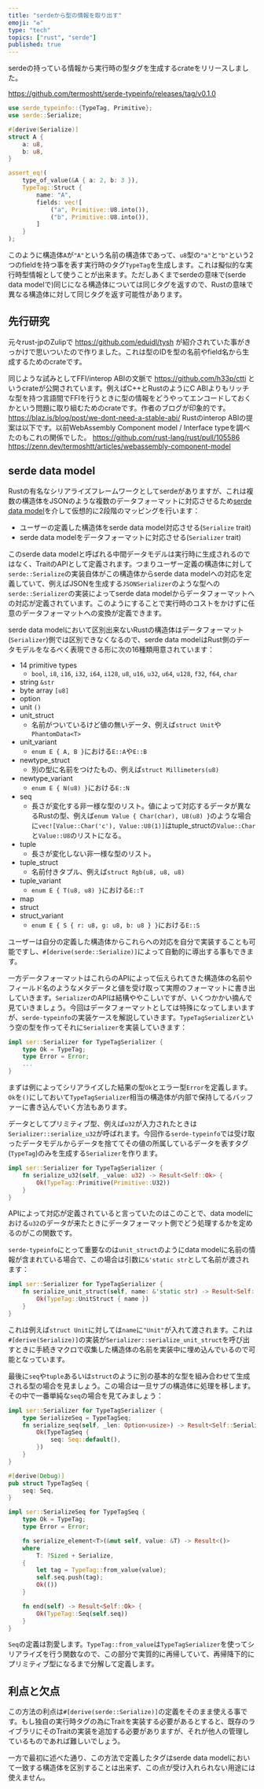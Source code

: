 ```yaml
---
title: "serdeから型の情報を取り出す"
emoji: "♻"
type: "tech"
topics: ["rust", "serde"]
published: true
---
```


serdeの持っている情報から実行時の型タグを生成するcrateをリリースしました。

https://github.com/termoshtt/serde-typeinfo/releases/tag/v0.1.0

```rust
use serde_typeinfo::{TypeTag, Primitive};
use serde::Serialize;

#[derive(Serialize)]
struct A {
    a: u8,
    b: u8,
}

assert_eq!(
    type_of_value(&A { a: 2, b: 3 }),
    TypeTag::Struct {
        name: "A",
        fields: vec![
            ("a", Primitive::U8.into()),
            ("b", Primitive::U8.into()),
        ]
    }
);
```

このように構造体`A`が`"A"`という名前の構造体であって、`u8`型の`"a"`と`"b"`という2つのfieldを持つ事を表す実行時のタグ`TypeTag`を生成します。これは擬似的な実行時型情報として使うことが出来ます。ただしあくまでserdeの意味で(serde data modelで)同じになる構造体については同じタグを返すので、Rustの意味で異なる構造体に対して同じタグを返す可能性があります。

先行研究
---------
元々rust-jpのZulipで
https://github.com/eduidl/tysh
が紹介されていた事がきっかけで思いついたので作りました。これは型のIDを型の名前やfield名から生成するためのcrateです。

同じような試みとしてFFI/interop ABIの文脈で
https://github.com/h33p/ctti
というcrateが公開されています。例えばC++とRustのようにC ABIよりもリッチな型を持つ言語間でFFIを行うときに型の情報をどうやってエンコードしておくかという問題に取り組むためのcrateです。作者のブログが印象的です。
https://blaz.is/blog/post/we-dont-need-a-stable-abi/
Rustのinterop ABIの提案は以下です。以前WebAssembly Component model / Interface typeを調べたのもこれの関係でした。
https://github.com/rust-lang/rust/pull/105586
https://zenn.dev/termoshtt/articles/webassembly-component-model

serde data model
-----------------
Rustの有名なシリアライズフレームワークとしてserdeがありますが、これは複数の構造体をJSONのような複数のデータフォーマットに対応させるため[serde data model](https://serde.rs/data-model.html)を介して仮想的に2段階のマッピングを行います：

- ユーザーの定義した構造体をserde data model対応させる(`Serialize` trait)
- serde data modelをデータフォーマットに対応させる(`Serializer` trait)

このserde data modelと呼ばれる中間データモデルは実行時に生成されるのではなく、TraitのAPIとして定義されます。つまりユーザー定義の構造体に対して`serde::Serialize`の実装自体がこの構造体からserde data modelへの対応を定義していて、例えばJSONを生成する`JSONSerializer`のような型への`serde::Serializer`の実装によってserde data modelからデータフォーマットへの対応が定義されています。このようにすることで実行時のコストをかけずに任意のデータフォーマットへの変換が定義できます。

serde data modelにおいて区別出来ないRustの構造体はデータフォーマット(`Serializer`)側では区別できなくなるので、serde data modelはRust側のデータモデルをなるべく表現できる形に次の16種類用意されています：

- 14 primitive types
  - `bool`, `i8`, `i16`, `i32`, `i64`, `i128`, `u8`, `u16`, `u32`, `u64`, `u128`, `f32`, `f64`, `char`
- string `&str`
- byte array `[u8]`
- option
- unit `()`
- unit_struct
  - 名前がついているけど値の無いデータ、例えば`struct Unit`や`PhantomData<T>`
- unit_variant
  - `enum E { A, B }`における`E::A`や`E::B`
- newtype_struct
  - 別の型に名前をつけたもの、例えば`struct Millimeters(u8)`
- newtype_variant
  - `enum E { N(u8) }`における`E::N`
- seq
  - 長さが変化する非一様な型のリスト。値によって対応するデータが異なるRustの型、例えば`enum Value { Char(char), U8(u8) }`のような場合に`vec![Value::Char('c'), Value::U8(1)]`はtuple_structの`Value::Char`と`Value::U8`のリストになる。
- tuple
  - 長さが変化しない非一様な型のリスト。
- tuple_struct
  - 名前付きタプル、例えば`struct Rgb(u8, u8, u8)`
- tuple_variant
  - `enum E { T(u8, u8) }`における`E::T`
- map
- struct
- struct_variant
  - `enum E { S { r: u8, g: u8, b: u8 } }`における`E::S`

ユーザーは自分の定義した構造体からこれらへの対応を自分で実装することも可能ですし、`#[derive(serde::Serialize)]`によって自動的に導出する事もできます。

一方データフォーマットはこれらのAPIによって伝えられてきた構造体の名前やフィールド名のようなメタデータと値を受け取って実際のフォーマットに書き出していきます。`Serializer`のAPIは結構ややこしいですが、いくつかかい摘んで見ていきましょう。今回はデータフォーマットとしては特殊になってしまいますが、`serde-typeinfo`の実装ケースを解説していきます。`TypeTagSerializer`という空の型を作ってそれに`Serializer`を実装していきます：

```rust
impl ser::Serializer for TypeTagSerializer {
    type Ok = TypeTag;
    type Error = Error;
    ...
}
```

まずは例によってシリアライズした結果の型`Ok`とエラー型`Error`を定義します。`Ok`を`()`にしておいて`TypeTagSerializer`相当の構造体が内部で保持してるバッファーに書き込んでいく方法もあります。

データとしてプリミティブ型、例えば`u32`が入力されたときは`Serializer::serialize_u32`が呼ばれます。今回作る`serde-typeinfo`では受け取ったデータモデルからデータを捨ててその値の所属しているデータを表すタグ(`TypeTag`)のみを生成する`Serializer`を作ります。

```rust
impl ser::Serializer for TypeTagSerializer {
    fn serialize_u32(self, _value: u32) -> Result<Self::Ok> {
        Ok(TypeTag::Primitive(Primitive::U32))
    }
}
```

APIによって対応が定義されていると言っていたのはこのことで、data modelにおける`u32`のデータが来たときにデータフォーマット側でどう処理するかを定めるのがこの関数です。

`serde-typeinfo`にとって重要なのは`unit_struct`のようにdata modelに名前の情報が含まれている場合で、この場合は引数に`&'static str`として名前が渡されます：

```rust
impl ser::Serializer for TypeTagSerializer {
    fn serialize_unit_struct(self, name: &'static str) -> Result<Self::Ok> {
        Ok(TypeTag::UnitStruct { name })
    }
}
```

これは例えば`struct Unit`に対しては`name`に`"Unit"`が入れて渡されます。これは`#[derive(Serialize)]`の実装が`Serializer::serialize_unit_struct`を呼び出すときに手続きマクロで収集した構造体の名前を実装中に埋め込んでいるので可能となっています。

最後に`seq`や`tuple`あるいは`struct`のように別の基本的な型を組み合わせて生成される型の場合を見ましょう。この場合は一旦サブの構造体に処理を移します。その中で一番単純な`seq`の場合を見てみましょう：

```rust
impl ser::Serializer for TypeTagSerializer {
    type SerializeSeq = TypeTagSeq;
    fn serialize_seq(self, _len: Option<usize>) -> Result<Self::SerializeSeq> {
        Ok(TypeTagSeq {
            seq: Seq::default(),
        })
    }
}

#[derive(Debug)]
pub struct TypeTagSeq {
    seq: Seq,
}

impl ser::SerializeSeq for TypeTagSeq {
    type Ok = TypeTag;
    type Error = Error;

    fn serialize_element<T>(&mut self, value: &T) -> Result<()>
    where
        T: ?Sized + Serialize,
    {
        let tag = TypeTag::from_value(value);
        self.seq.push(tag);
        Ok(())
    }

    fn end(self) -> Result<Self::Ok> {
        Ok(TypeTag::Seq(self.seq))
    }
}
```

`Seq`の定義は割愛します。`TypeTag::from_value`は`TypeTagSerializer`を使ってシリアライズを行う関数なので、この部分で実質的に再帰していて、再帰降下的にプリミティブ型になるまで分解して定義します。

利点と欠点
-----------
この方法の利点は`#[derive(serde::Serialize)]`の定義をそのまま使える事です。もし独自の実行時タグの為にTraitを実装する必要があるとすると、既存のライブラリにそのTraitの実装を追加する必要がありますが、それが他人の管理しているものであれば難しいでしょう。

一方で最初に述べた通り、この方法で定義したタグはserde data modelにおいて一致する構造体を区別することは出来ず、この点が受け入れられない用途には使えません。
